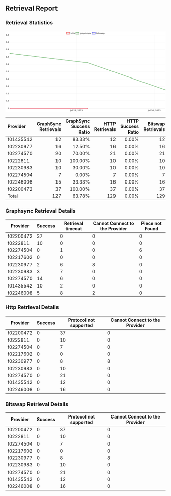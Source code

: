 ## Retrieval Report
### Retrieval Statistics
<img src="https://raw.githubusercontent.com/data-preservation-programs/filplus-checker-assets/main/filecoin-project/filecoin-plus-large-datasets/issues/1009/1690773350278.png"/>

| Provider  | GraphSync Retrievals | GraphSync Success Ratio | HTTP Retrievals | HTTP Success Ratio | Bitswap Retrievals | Bitswap Success Ratio |
| :-------- | -------------------: | ----------------------: | --------------: | -----------------: | -----------------: | --------------------: |
| f01435542 |                   12 |                  83.33% |              12 |              0.00% |                 12 |                 0.00% |
| f02230977 |                   16 |                  12.50% |              16 |              0.00% |                 16 |                 0.00% |
| f02274570 |                   20 |                  70.00% |              21 |              0.00% |                 21 |                 0.00% |
| f0222811  |                   10 |                 100.00% |              10 |              0.00% |                 10 |                 0.00% |
| f02230983 |                   10 |                  30.00% |              10 |              0.00% |                 10 |                 0.00% |
| f02274504 |                    7 |                   0.00% |               7 |              0.00% |                  7 |                 0.00% |
| f02246008 |                   15 |                  33.33% |              16 |              0.00% |                 16 |                 0.00% |
| f02200472 |                   37 |                 100.00% |              37 |              0.00% |                 37 |                 0.00% |
| Total     |                  127 |                  63.78% |             129 |              0.00% |                129 |                 0.00% |

### Graphsync Retrieval Details
| Provider  | Success | Retrieval timeout | Cannot Connect to the Provider | Piece not Found |
| --------- | ------- | ----------------- | ------------------------------ | --------------- |
| f02200472 | 37      | 0                 | 0                              | 0               |
| f0222811  | 10      | 0                 | 0                              | 0               |
| f02274504 | 0       | 1                 | 0                              | 6               |
| f02217602 | 0       | 0                 | 0                              | 0               |
| f02230977 | 2       | 6                 | 8                              | 0               |
| f02230983 | 3       | 7                 | 0                              | 0               |
| f02274570 | 14      | 6                 | 0                              | 0               |
| f01435542 | 10      | 2                 | 0                              | 0               |
| f02246008 | 5       | 8                 | 2                              | 0               |

### Http Retrieval Details
| Provider  | Success | Protocol not supported | Cannot Connect to the Provider |
| --------- | ------- | ---------------------- | ------------------------------ |
| f02200472 | 0       | 37                     | 0                              |
| f0222811  | 0       | 10                     | 0                              |
| f02274504 | 0       | 7                      | 0                              |
| f02217602 | 0       | 0                      | 0                              |
| f02230977 | 0       | 8                      | 8                              |
| f02230983 | 0       | 10                     | 0                              |
| f02274570 | 0       | 21                     | 0                              |
| f01435542 | 0       | 12                     | 0                              |
| f02246008 | 0       | 16                     | 0                              |

### Bitswap Retrieval Details
| Provider  | Success | Protocol not supported | Cannot Connect to the Provider |
| --------- | ------- | ---------------------- | ------------------------------ |
| f02200472 | 0       | 37                     | 0                              |
| f0222811  | 0       | 10                     | 0                              |
| f02274504 | 0       | 7                      | 0                              |
| f02217602 | 0       | 0                      | 0                              |
| f02230977 | 0       | 8                      | 8                              |
| f02230983 | 0       | 10                     | 0                              |
| f02274570 | 0       | 21                     | 0                              |
| f01435542 | 0       | 12                     | 0                              |
| f02246008 | 0       | 16                     | 0                              |
